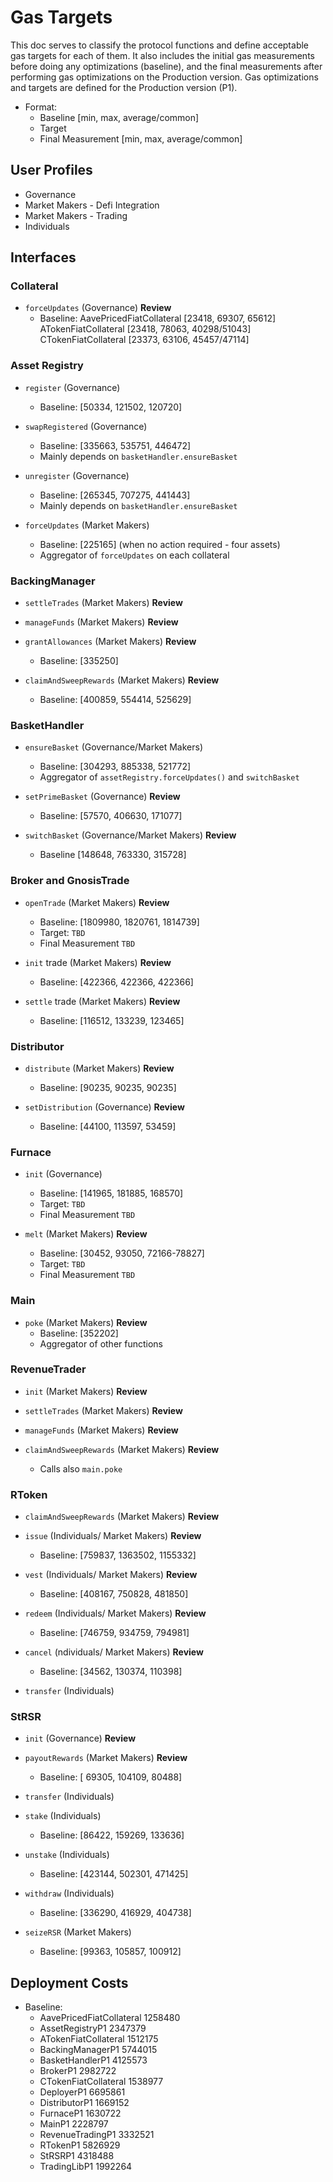 # Gas Targets

This doc serves to classify the protocol functions and define acceptable gas targets for each of them. It also includes the initial gas measurements before doing any optimizations (baseline), and the final measurements after performing gas optimizations on the Production version. Gas optimizations and targets are defined for the Production version (P1).


* Format:
    - Baseline [min, max, average/common]
    - Target
    - Final Measurement [min, max, average/common]

## User Profiles

- Governance
- Market Makers - Defi Integration
- Market Makers - Trading
- Individuals


## Interfaces

### Collateral

* `forceUpdates` (Governance) **Review**
    - Baseline:
AavePricedFiatCollateral [23418, 69307, 65612] 
ATokenFiatCollateral     [23418, 78063, 40298/51043]
CTokenFiatCollateral     [23373, 63106, 45457/47114]

### Asset Registry

* `register` (Governance)
    - Baseline: [50334, 121502, 120720] 

* `swapRegistered` (Governance)
    - Baseline: [335663, 535751, 446472]
    - Mainly depends on `basketHandler.ensureBasket`

* `unregister` (Governance)
    - Baseline: [265345, 707275, 441443] 
    - Mainly depends on `basketHandler.ensureBasket`

* `forceUpdates` (Market Makers)
    - Baseline:  [225165] (when no action required - four assets)
    - Aggregator of `forceUpdates` on each collateral

### BackingManager

* `settleTrades` (Market Makers) **Review**

* `manageFunds` (Market Makers) **Review**

* `grantAllowances` (Market Makers) **Review**
    - Baseline: [335250]

* `claimAndSweepRewards` (Market Makers) **Review**
    - Baseline: [400859, 554414, 525629]

### BasketHandler

* `ensureBasket` (Governance/Market Makers)
    - Baseline: [304293, 885338, 521772]
    - Aggregator of `assetRegistry.forceUpdates()` and `switchBasket`

* `setPrimeBasket` (Governance) **Review**
    - Baseline: [57570, 406630, 171077]

* `switchBasket` (Governance/Market Makers) **Review**
    - Baseline  [148648, 763330, 315728]

### Broker and GnosisTrade

* `openTrade` (Market Makers) **Review**
    - Baseline: [1809980, 1820761, 1814739]
    - Target: `TBD`
    - Final Measurement `TBD`

*  `init` trade (Market Makers) **Review**
    - Baseline: [422366, 422366, 422366]

* `settle` trade (Market Makers) **Review**
    - Baseline: [116512, 133239, 123465]

### Distributor

* `distribute` (Market Makers) **Review**
    - Baseline: [90235, 90235, 90235] 

* `setDistribution` (Governance) **Review**
    - Baseline: [44100, 113597, 53459] 

### Furnace

* `init` (Governance)
    - Baseline: [141965, 181885, 168570]
    - Target: `TBD`
    - Final Measurement `TBD`

* `melt` (Market Makers)  **Review**
    - Baseline: [30452, 93050, 72166-78827]
    - Target: `TBD`
    - Final Measurement `TBD`

### Main

* `poke`  (Market Makers) **Review**
    - Baseline: [352202]
    - Aggregator of other functions
        
### RevenueTrader

* `init` (Market Makers) **Review**

* `settleTrades` (Market Makers) **Review**

* `manageFunds` (Market Makers) **Review**

* `claimAndSweepRewards` (Market Makers) **Review**
    - Calls also `main.poke`

### RToken

* `claimAndSweepRewards` (Market Makers) **Review**

* `issue` (Individuals/ Market Makers) **Review**
    - Baseline: [759837, 1363502, 1155332]

* `vest` (Individuals/ Market Makers) **Review**
    - Baseline: [408167, 750828, 481850]

* `redeem` (Individuals/ Market Makers) **Review**
    - Baseline: [746759, 934759, 794981]

* `cancel` (ndividuals/ Market Makers) **Review**
    - Baseline: [34562, 130374, 110398]

* `transfer` (Individuals)

### StRSR

* `init` (Governance) **Review**

* `payoutRewards` (Market Makers) **Review**
    - Baseline: [ 69305, 104109, 80488]

* `transfer` (Individuals)

* `stake` (Individuals)
    - Baseline: [86422, 159269, 133636]

* `unstake` (Individuals)
    - Baseline: [423144, 502301, 471425]

* `withdraw` (Individuals)
    - Baseline: [336290, 416929, 404738]

* `seizeRSR` (Market Makers)
    - Baseline: [99363, 105857, 100912]


## Deployment Costs

* Baseline:
    - AavePricedFiatCollateral   1258480 
    - AssetRegistryP1            2347379
    - ATokenFiatCollateral       1512175 
    - BackingManagerP1           5744015
    - BasketHandlerP1            4125573
    - BrokerP1                   2982722 
    - CTokenFiatCollateral       1538977 
    - DeployerP1                 6695861
    - DistributorP1              1669152
    - FurnaceP1                  1630722
    - MainP1                     2228797
    - RevenueTradingP1           3332521
    - RTokenP1                   5826929 
    - StRSRP1                    4318488
    - TradingLibP1               1992264

